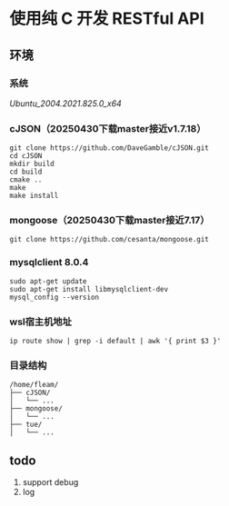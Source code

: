 # 使用纯 C 开发 RESTful API

## 环境

### 系统 

*Ubuntu_2004.2021.825.0_x64*

### cJSON（20250430下载master接近v1.7.18）

```
git clone https://github.com/DaveGamble/cJSON.git
cd cJSON
mkdir build
cd build
cmake ..
make
make install
```

### mongoose（20250430下载master接近7.17）

```
git clone https://github.com/cesanta/mongoose.git
```

### mysqlclient 8.0.4

```
sudo apt-get update
sudo apt-get install libmysqlclient-dev
mysql_config --version
```

### wsl宿主机地址

```
ip route show | grep -i default | awk '{ print $3 }'
```

### 目录结构
```
/home/fleam/
├── cJSON/
│   └── ...
├── mongoose/
│   └── ...
├── tue/
│   └── ...
```

## todo

1. support debug
2. log